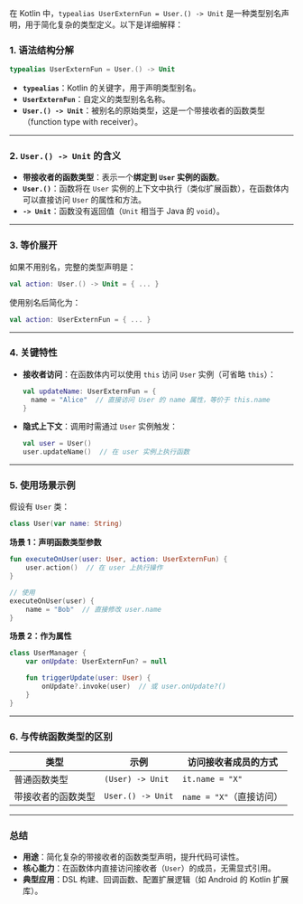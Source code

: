 在 Kotlin 中，`typealias UserExternFun = User.() -> Unit` 是一种类型别名声明，用于简化复杂的类型定义。以下是详细解释：

### 1. 语法结构分解
```kotlin
typealias UserExternFun = User.() -> Unit
```
- **`typealias`**：Kotlin 的关键字，用于声明类型别名。
- **`UserExternFun`**：自定义的类型别名名称。
- **`User.() -> Unit`**：被别名的原始类型，这是一个带接收者的函数类型（function type with receiver）。

---

### 2. `User.() -> Unit` 的含义
- **带接收者的函数类型**：表示一个**绑定到 `User` 实例的函数**。
- **`User.()`**：函数将在 `User` 实例的上下文中执行（类似扩展函数），在函数体内可以直接访问 `User` 的属性和方法。
- **`-> Unit`**：函数没有返回值（`Unit` 相当于 Java 的 `void`）。

---

### 3. 等价展开
如果不用别名，完整的类型声明是：
```kotlin
val action: User.() -> Unit = { ... }
```
使用别名后简化为：
```kotlin
val action: UserExternFun = { ... }
```

---

### 4. 关键特性
- **接收者访问**：在函数体内可以使用 `this` 访问 `User` 实例（可省略 `this`）：
  ```kotlin
  val updateName: UserExternFun = {
    name = "Alice"  // 直接访问 User 的 name 属性，等价于 this.name
  }
  ```
- **隐式上下文**：调用时需通过 `User` 实例触发：
  ```kotlin
  val user = User()
  user.updateName()  // 在 user 实例上执行函数
  ```

---

### 5. 使用场景示例
假设有 `User` 类：
```kotlin
class User(var name: String)
```

**场景 1：声明函数类型参数**
```kotlin
fun executeOnUser(user: User, action: UserExternFun) {
    user.action()  // 在 user 上执行操作
}

// 使用
executeOnUser(user) {
    name = "Bob"  // 直接修改 user.name
}
```

**场景 2：作为属性**
```kotlin
class UserManager {
    var onUpdate: UserExternFun? = null

    fun triggerUpdate(user: User) {
        onUpdate?.invoke(user)  // 或 user.onUpdate?()
    }
}
```

---

### 6. 与传统函数类型的区别
| 类型               | 示例                  | 访问接收者成员的方式      |
|--------------------|-----------------------|-------------------------|
| 普通函数类型       | `(User) -> Unit`      | `it.name = "X"`         |
| 带接收者的函数类型 | `User.() -> Unit`     | `name = "X"`（直接访问） |

---

### 总结
- **用途**：简化复杂的带接收者的函数类型声明，提升代码可读性。
- **核心能力**：在函数体内直接访问接收者（`User`）的成员，无需显式引用。
- **典型应用**：DSL 构建、回调函数、配置扩展逻辑（如 Android 的 Kotlin 扩展库）。
